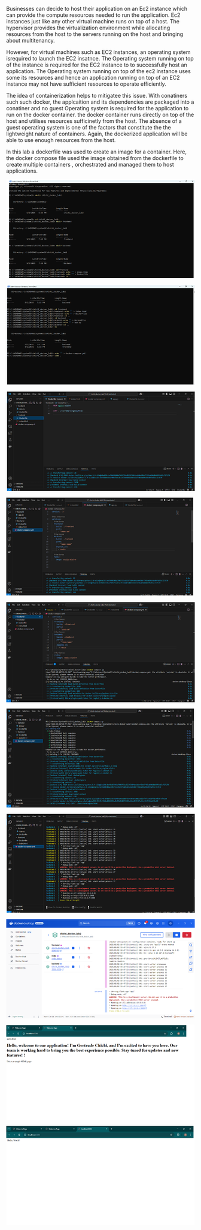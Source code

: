 Businesses can decide to host their application on an Ec2 instance which can provide the compute resources needed to run the application. 
Ec2 instances just like any other virtual machine runs on top of a host. The hypervisor provides the virtualization environment while allocating 
resources from the host to the servers running on the host and bringing about multitenancy. 

However, for virtual machines such as EC2 instances, an operating system isrequired to launch the EC2 insatnce.
The Operating system running on top of the instance is required for the EC2 instance to to successfully host an application.
The Operating system running on top of the ec2 instance uses some its resources and hence an application running on top of an EC2 instance may not have sufficient
resources to operate efficiently.

The idea of containerization helps to mitigatee this issue. With conatiners such such docker, the applcaition and its dependencies are packaged into a conatiner and no
guest Operating system is required for the application to run on the docker container. the docker container runs directly on top of the host and utilises resources sufficinetly
from the host. 
The absence of a guest operating system is one of the factors that constitute the the lightweight nature of containers. Again, the dockerized application will be able to use 
enough resources from the host.

In this lab a dockerfile was used to create an image for a container. Here, the docker compose file used the image obtained from the dockerfile to create multiple containers , orchestrated and managed them to host applications.





![image alt](https://github.com/Gertrudechichi/Containerization/blob/c6a436b85003859599f08543e6a3648a04c46eb7/Screenshot%202025-05-20%20230338.png)


![image alt](https://github.com/Gertrudechichi/Containerization/blob/c6a436b85003859599f08543e6a3648a04c46eb7/Screenshot%202025-05-20%20230356.png)

![image alt](https://github.com/Gertrudechichi/Containerization/blob/c6a436b85003859599f08543e6a3648a04c46eb7/Screenshot%202025-05-20%20230408.png)

![image alt](https://github.com/Gertrudechichi/Containerization/blob/c6a436b85003859599f08543e6a3648a04c46eb7/Screenshot%202025-05-20%20230437.png)

![image alt](https://github.com/Gertrudechichi/Containerization/blob/c6a436b85003859599f08543e6a3648a04c46eb7/Screenshot%202025-05-20%20230454.png)

![image alt](https://github.com/Gertrudechichi/Containerization/blob/c6a436b85003859599f08543e6a3648a04c46eb7/Screenshot%202025-05-20%20230509.png)

![image alt](https://github.com/Gertrudechichi/Containerization/blob/c6a436b85003859599f08543e6a3648a04c46eb7/Screenshot%202025-05-20%20230524.png)

![image alt](https://github.com/Gertrudechichi/Containerization/blob/c6a436b85003859599f08543e6a3648a04c46eb7/Screenshot%202025-05-20%20230538.png)

![image alt](https://github.com/Gertrudechichi/Containerization/blob/c6a436b85003859599f08543e6a3648a04c46eb7/Screenshot%202025-05-20%20230558.png)

![image alt](https://github.com/Gertrudechichi/Containerization/blob/c6a436b85003859599f08543e6a3648a04c46eb7/Screenshot%202025-05-20%20230634.png)
